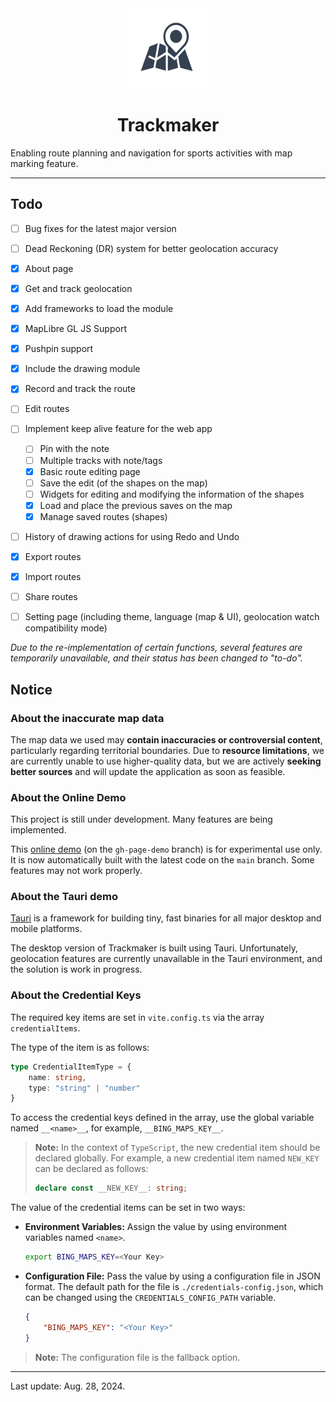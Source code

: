 <div style="text-align: center">
<img src="/public/favicon.svg" width=128 height=128 alt="logo"/>

# Trackmaker

</div>

Enabling route planning and navigation for sports activities with map marking feature.

---

## Todo

- [ ] Bug fixes for the latest major version
- [ ] Dead Reckoning (DR) system for better geolocation accuracy
- [x] About page
- [x] Get and track geolocation
- [x] Add frameworks to load the module
- [x] MapLibre GL JS Support
- [x] Pushpin support
- [x] Include the drawing module
- [x] Record and track the route
- [ ] Edit routes
- [ ] Implement keep alive feature for the web app

    - [ ] Pin with the note
    - [ ] Multiple tracks with note/tags
    - [x] Basic route editing page
    - [ ] Save the edit (of the shapes on the map)
    - [ ] Widgets for editing and modifying the information of the shapes
    - [x] Load and place the previous saves on the map
    - [x] Manage saved routes (shapes)

- [ ] History of drawing actions for using Redo and Undo
- [x] Export routes
- [x] Import routes
- [ ] Share routes
- [ ] Setting page (including theme, language (map & UI), geolocation watch compatibility mode)

*Due to the re-implementation of certain functions, several features are temporarily unavailable, and their status has been changed to "to-do".*

## Notice

### About the inaccurate map data

The map data we used may **contain inaccuracies or controversial content**, particularly regarding territorial boundaries. Due to **resource limitations**, we are currently unable to use higher-quality data, but we are actively **seeking better sources** and will update the application as soon as feasible.

### About the Online Demo

This project is still under development. Many features are being implemented.

This [<u>online demo</u>](https://anson2251.github.io/trackmaker/) (on the `gh-page-demo` branch) is for experimental use only. It is now automatically built with the latest code on the `main` branch. Some features may not work properly.

### About the Tauri demo

[Tauri](https://v2.tauri.app/) is a framework for building tiny, fast binaries for all major desktop and mobile platforms. 

The desktop version of Trackmaker is built using Tauri. Unfortunately, geolocation features are currently unavailable in the Tauri environment, and the solution is work in progress.

### About the Credential Keys

The required key items are set in `vite.config.ts` via the array `credentialItems`.

The type of the item is as follows:

```typescript
type CredentialItemType = {
	name: string,
	type: "string" | "number"
}
```

To access the credential keys defined in the array, use the global variable named `__<name>__`, for example, `__BING_MAPS_KEY__`.

> **Note:** In the context of `TypeScript`, the new credential item should be declared globally. For example, a new credential item named `NEW_KEY` can be declared as follows:
> ```typescript
> declare const __NEW_KEY__: string;
> ```

The value of the credential items can be set in two ways:

- **Environment Variables:** Assign the value by using environment variables named `<name>`.

    ```bash
    export BING_MAPS_KEY=<Your Key>
    ```

- **Configuration File:** Pass the value by using a configuration file in JSON format. The default path for the file is `./credentials-config.json`, which can be changed using the `CREDENTIALS_CONFIG_PATH` variable.

    ```json
    {
        "BING_MAPS_KEY": "<Your Key>"
    }
    ```

> **Note:** The configuration file is the fallback option.

---

Last update: Aug. 28, 2024.